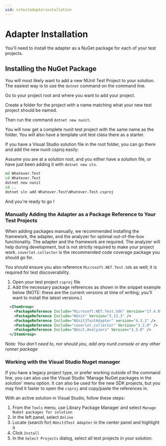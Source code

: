 ```yaml
---
uid: vstestadapterinstallation
---
```


# Adapter Installation

You'll need to install the adapter as a NuGet package for each of your test projects.

## Installing the NuGet Package

You will most likely want to add a new NUnit Test Project to your solution.  The easiest way is to use the ```dotnet```
command on the command line.

Go to your project root and where you want to add your project.

Create a folder for the project with a name matching what your new test project should be named.

Then run the command `dotnet new nunit`.

You will now get a complete nunit test project with the same name as the folder.  You will also have a template unit
test class there as a starter.

If you have a Visual Studio solution file in the root folder, you can go there and add the new nunit csproj easily:

Assume you are at a solution root, and you either have a solution file, or have just been adding it with `dotnet new
sln`.

```cmd
md Whatever.Test
cd Whatever.Test
dotnet new nunit
cd ..
dotnet sln add Whatever.Test\Whatever.Test.csproj
```

And you're ready to go !

### Manually Adding the Adapter as a Package Reference to Your Test Projects

When adding packages manually, we recommended installing the framework, the adapter, and the analyzer for optimal
out-of-the-box functionality.  The adapter and the framework are required. The analyzer will help during development,
but is not strictly required to make your project work.  `coverlet.collector` is the recommended code coverage package
you should go for.

You should ensure you also reference `Microsoft.NET.Test.Sdk` as well; it is required for test discoverability.

1. Open your test project `csproj` file
2. Add the necessary package references as shown in the snippet example below (NOTE: these are the current versions at
   time of writing; you'll want to install the latest versions.)

```xml
  <ItemGroup>
    <PackageReference Include="Microsoft.NET.Test.Sdk" Version="17.4.0" />
    <PackageReference Include="NUnit" Version="3.13.3" />
    <PackageReference Include="NUnit3TestAdapter" version="4.3.1" />
    <PackageReference Include="coverlet.collector" Version="3.2.0" />
    <PackageReference Include="NUnit.Analyzers" Version="3.5.0" />
  </ItemGroup>
```

Note: *You don't need to, nor should you, add any nunit.console or any other runner package*

### Working with the Visual Studio Nuget manager

If you have a legacy project type, or prefer working outside of the command line, you can also use the Visual Studio
'Manage NuGet packages in the solution' menu option. It can also be used for the new SDK projects, but you may find it
faster to open the `csproj` and copy/paste the references in.

With an active solution in Visual Studio, follow these steps:

1. From the `Tools` menu, use Library Package Manager and select `Manage NuGet packages for solution`
2. In the left panel, select `Online`
3. Locate (search for) `NUnit3Test Adapter` in the center panel and highlight it
4. Click `Install`
5. In the `Select Projects` dialog, select all test projects in your solution.
